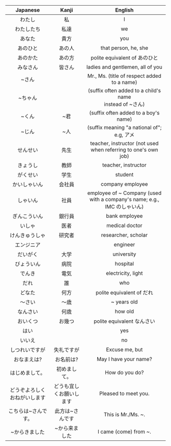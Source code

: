 |    Japanese     |    Kanji     |                               English                               |
| :-------------: | :----------: | :-----------------------------------------------------------------: |
|       わたし       |      私       |                                  I                                  |
|      わたしたち      |      私達      |                                 we                                  |
|       あなた       |      貴方      |                                 you                                 |
|      あのひと       |     あの人      |                        that person, he, she                         |
|      あのかた       |     あの方      |                      polite equivalent of あのひと                      |
|      みなさん       |     皆さん      |                  ladies and gentlemen, all of you                   |
|       ~さん       |              |             Mr., Ms. (title of respect added to a name)             |
|      ~ちゃん       |              |      (suffix often added to a child's name<br>instead of ~さん)       |
|       ~くん       |      ~君      |                (suffix often added to a boy's name)                 |
|       ~じん       |      ~人      |              (suffix meaning "a national of"; e.g, アメ               |
|      せんせい       |      先生      |   teacher, instructor (not used when referring to one's own job)    |
|      きょうし       |      教師      |                         teacher, instructor                         |
|      がくせい       |      学生      |                               student                               |
|     かいしゃいん      |     会社員      |                          company employee                           |
|      しゃいん       |      社員      | employee of ~ Company (used with a company's name; e.g., IMC のしゃいん) |
|     ぎんこういん      |     銀行員      |                            bank employee                            |
|       いしゃ       |      医者      |                           medical doctor                            |
|     けんきゅうしゃ     |     研究者      |                         researcher, scholar                         |
|      エンジニア      |              |                              engineer                               |
|      だいがく       |      大学      |                             university                              |
|      びょういん      |      病院      |                              hospital                               |
|       でんき       |      電気      |                         electricity, light                          |
|       だれ        |      誰       |                                 who                                 |
|       どなた       |      何方      |                       polite equivalent of だれ                       |
|       〜さい       |      〜歳      |                             ~ years old                             |
|      なんさい       |      何歳      |                               how old                               |
|      おいくつ       |     お幾つ      |                       polite equivalent なんさい                        |
|       はい        |              |                                 yes                                 |
|       いいえ       |              |                                 no                                  |
|     しつれいですが     |    失礼ですが     |                           Excuse me, but                            |
|     おなまえは?      |    お名前は?     |                        May I have your name?                        |
|     はじめまして。     |    初めまして。    |                           How do you do?                            |
| どうぞよろしく おねがいします | どうも宜しくお願いします |                        Pleased to meet you.                         |
|   こちらは~さんです。    |   此方は~さんです   |                         This is Mr./Ms. ~.                          |
|     ~からきました     |   ~から来ました    |                        I came (come) from ~.                        |

